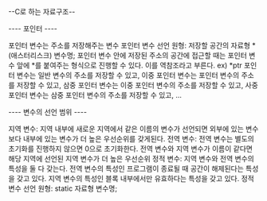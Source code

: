 --C로 하는 자료구조--

---- 포인터 ----

포인터 변수는 주소를 저장해주는 변수
포인터 변수 선언 원형: 저장할 공간의 자료형 *(애스터리스크) 변수명;
포인터 변수 안에 저장된 주소의 공간에 접근할 때는
포인터 변수 앞에 *를 붙여주는 형식으로 진행할 수 있다. 이를 역참조라고 부른다.
ex) *ptr
포인터 변수는 일반 변수의 주소를 저장할 수 있고,
이중 포인터 변수는 포인터 변수의 주소를 저장할 수 있고,
삼중 포인터 변수는 이중 포인터 변수의 주소를 저장할 수 있고,
사중 포인터 변수는 삼중 포인터 변수의 주소를 저장할 수 있고,
...

---- 변수의 선언 범위 ----

지역 변수: 지역 내부에 새로운 지역에서 같은 이름의 변수가 선언되면
		  외부에 있는 변수보다 내부에 있는 변수가 더 높은 우선순위를 갖게된다.
전역 변수: 전역 변수는 별도의 초기화를 진행하지 않으면 0으로 초기화한다.
			  전역 변수와 지역 변수가 이름이 같다면 해당 지역에 선언된 지역 변수가 더 높은 우선순위
정적 변수: 지역 변수와 전역 변수의 특성을 둘 다 갖는다.
		  전역 변수의 특성인 프로그램이 종료될 때 공간이 해제된다는 특성을 갖고 있다.
		  지역 변수의 특성인 블록 내부에서만 유효하다는 특성을 갖고 있다.
정적 변수 선언 원형: static 자료형 변수명;

